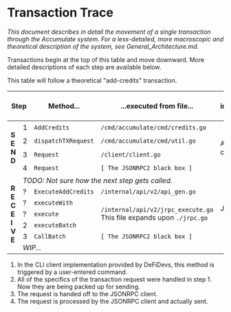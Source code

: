 # Transaction Trace

_This document describes in detail the movement of a single transaction through the Accumulate system. For a less-detailed, more macroscopic and theoretical description of the system, see General_Architecture.md._

Transactions begin at the top of this table and move downward. More detailed descriptions of each step are available below.

This table will follow a theoretical "add-credits" transaction.

<table>
    <thead>
        <tr>
            <th colspan='2'>Step</th>
            <th>Method...</th>
            <th>...executed from file...</th>
            <th>...which is an implementation of...</th>
            <th>...running on...</th>
            <th>...as part of:</tha>
        </tr>
    </thead>
    <tbody>
        <tr>
            <td rowspan='4'><b>S<br>E<br>N<br>D<br></b></td>
            <td>1</td>
            <td><code>AddCredits</code></td>
            <td><code>/cmd/accumulate/cmd/credits.go</code></td>
            <td rowspan='4'>An arbitrary client program.</td>
            <td rowspan='4'>A client device: a CLI, or a DApp backend, etc.</td>
            <td rowspan='4'>The user.</td>
        </tr><tr>
            <!-- col -->
            <td>2</td>
            <td><code>dispatchTXRequest</code></td>
            <td><code>/cmd/accumulate/cmd/util.go</code></td>
            <!-- col -->
            <!-- col -->
            <!-- col -->
        </tr><tr>
            <!-- col -->
            <td>3</td>
            <td><code>Request</code></td>
            <td><code>/client/client.go</code></td>
            <!-- col -->
            <!-- col -->
            <!-- col -->
        </tr><tr>
            <!-- col -->
            <td>4</td>
            <td><code>Request</code></td>
            <td><code>[ The JSONRPC2 black box ]</code></td>
            <!-- col -->
            <!-- col -->
            <!-- col -->
        </tr><tr>
            <td rowspan='0'><b>R<br>E<br>C<br>E<br>I<br>V<br>E</td>
            <td colspan='20'><i>TODO: Not sure how the next step gets called.</i></td>
        </tr><tr>
            <!-- col -->
            <td>?</td>
            <td><code>ExecuteAddCredits</code></td>
            <td><code>/internal/api/v2/api_gen.go</code></td>
            <td rowspan='4'>JSON RPC</td>
            <td rowspan='4'>A node</td>
            <td rowspan='4'>TODO: A BVN?</td>
        </tr><tr>
            <!-- col -->
            <td>?</td>
            <td><code>executeWith</code></td>
            <td rowspan='3'>
                <code>/internal/api/v2/jrpc_execute.go</code><br>
                This file expands upon <code>./jrpc.go</code>
            </td>
            <!-- col -->
            <!-- col -->
            <!-- col -->
        </tr><tr>
            <!-- col -->
            <td>?</td>
            <td><code>execute</code></td>
            <!-- col -->
            <!-- col -->
            <!-- col -->
            <!-- col -->
        </tr><tr>
            <!-- col -->
            <td>2</td>
            <td><code>executeBatch</code></td>
            <!-- col -->
            <!-- col -->
            <!-- col -->
            <!-- col -->
        </tr><tr>
            <!-- col -->
            <td>3</td>
            <td><code>CallBatch</code></td>
            <td><code>[ The JSONRPC2 black box ]</code></td>
            <!-- col -->
            <!-- col -->
            <!-- col -->
        </tr><tr>
            <td colspan='200'><i>WIP...</td>
        </tr>
    </tbody>
</table>

1. In the CLI client implementation provided by DeFiDevs, this method is triggered by a user-entered command.
2. All of the specifics of the transaction request were handled in step 1. Now they are being packed up for sending.
3. The request is handed off to the JSONRPC client.
4. The request is processed by the JSONRPC client and actually sent.